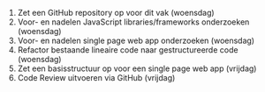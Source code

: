 1. Zet een GitHub repository op voor dit vak (woensdag)
2. Voor- en nadelen JavaScript libraries/frameworks onderzoeken (woensdag)
3. Voor- en nadelen single page web app onderzoeken (woensdag)
4. Refactor bestaande lineaire code naar gestructureerde code (woensdag)
5. Zet een basisstructuur op voor een single page web app (vrijdag)
6. Code Review uitvoeren via GitHub (vrijdag)
